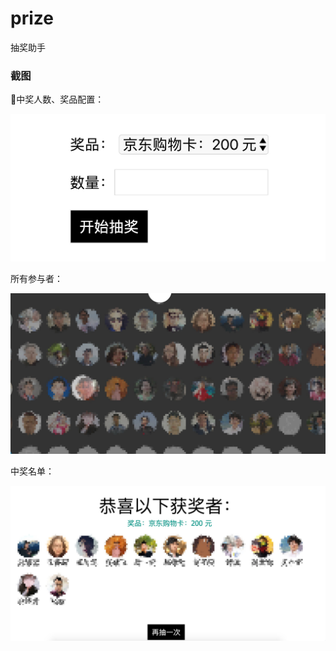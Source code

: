 # prize
抽奖助手

### 截图
中奖人数、奖品配置：

![](./snapshots/s1.jpg)

所有参与者：

![](./snapshots/s2.jpg)

中奖名单：

![](./snapshots/s3.jpg)